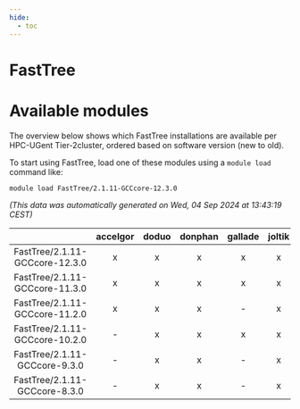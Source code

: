 ```yaml
---
hide:
  - toc
---
```


FastTree
========

# Available modules


The overview below shows which FastTree installations are available per HPC-UGent Tier-2cluster, ordered based on software version (new to old).

To start using FastTree, load one of these modules using a `module load` command like:

```shell
module load FastTree/2.1.11-GCCcore-12.3.0
```

*(This data was automatically generated on Wed, 04 Sep 2024 at 13:43:19 CEST)*  

| |accelgor|doduo|donphan|gallade|joltik|shinx|skitty|
| :---: | :---: | :---: | :---: | :---: | :---: | :---: | :---: |
|FastTree/2.1.11-GCCcore-12.3.0|x|x|x|x|x|x|x|
|FastTree/2.1.11-GCCcore-11.3.0|x|x|x|x|x|-|x|
|FastTree/2.1.11-GCCcore-11.2.0|x|x|x|-|x|-|x|
|FastTree/2.1.11-GCCcore-10.2.0|-|x|x|x|x|-|x|
|FastTree/2.1.11-GCCcore-9.3.0|-|x|x|-|x|-|x|
|FastTree/2.1.11-GCCcore-8.3.0|-|x|x|-|x|-|x|
